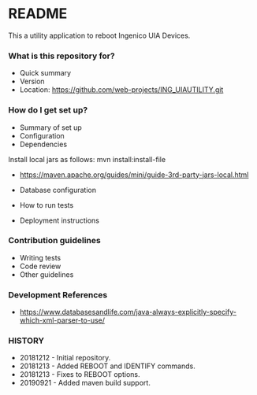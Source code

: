 # README #

This a utility application to reboot Ingenico UIA Devices.

### What is this repository for? ###

* Quick summary
* Version
* Location: https://github.com/web-projects/ING_UIAUTILITY.git

### How do I get set up? ###

* Summary of set up
* Configuration
* Dependencies

Install local jars as follows:
mvn install:install-file

* https://maven.apache.org/guides/mini/guide-3rd-party-jars-local.html

* Database configuration
* How to run tests
* Deployment instructions

### Contribution guidelines ###

* Writing tests
* Code review
* Other guidelines

### Development References ###

* https://www.databasesandlife.com/java-always-explicitly-specify-which-xml-parser-to-use/

### HISTORY ###

* 20181212 - Initial repository.
* 20181213 - Added REBOOT and IDENTIFY commands.
* 20181213 - Fixes to REBOOT options.
* 20190921 - Added maven build support.
